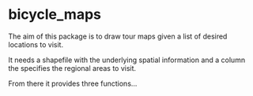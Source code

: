 # bicycle_maps

The aim of this package is to draw tour maps given a list of desired locations to visit.

It needs a shapefile with the underlying spatial information and a column the specifies the regional areas to visit.

From there it provides three functions...